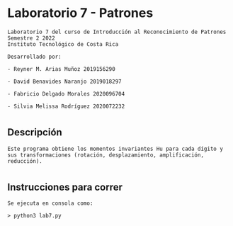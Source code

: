 # Laboratorio 7 - Patrones
    Laboratorio 7 del curso de Introducción al Reconocimiento de Patrones
    Semestre 2 2022
    Instituto Tecnológico de Costa Rica

    Desarrollado por: 

    - Reyner M. Arias Muñoz 2019156290

    - David Benavides Naranjo 2019018297

    - Fabricio Delgado Morales 2020096704

    - Silvia Melissa Rodríguez 2020072232

#
## Descripción

    Este programa obtiene los momentos invariantes Hu para cada dígito y sus transformaciones (rotación, desplazamiento, amplificación, reducción).

#

## Instrucciones para correr

    Se ejecuta en consola como:

    > python3 lab7.py 
